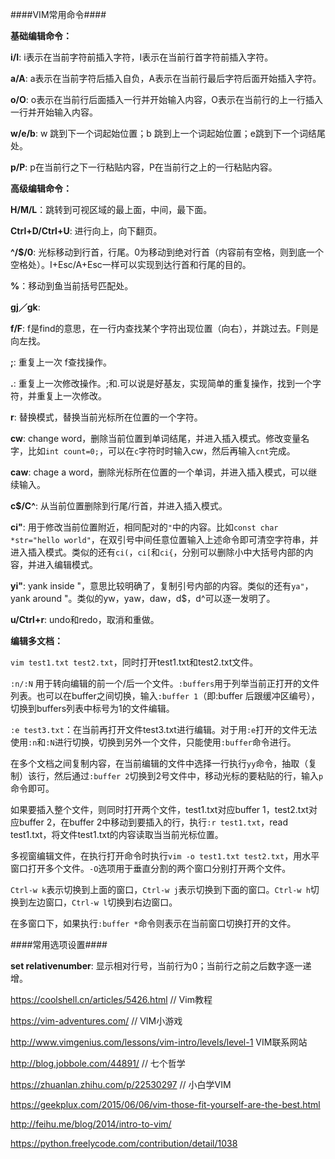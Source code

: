 
####VIM常用命令####

**基础编辑命令：**

**i/I**: i表示在当前字符前插入字符，I表示在当前行首字符前插入字符。

**a/A**: a表示在当前字符后插入自负，A表示在当前行最后字符后面开始插入字符。

**o/O**: o表示在当前行后面插入一行并开始输入内容，O表示在当前行的上一行插入一行并开始输入内容。

**w/e/b**: w 跳到下一个词起始位置；b 跳到上一个词起始位置；e跳到下一个词结尾处。

**p/P**: p在当前行之下一行粘贴内容，P在当前行之上的一行粘贴内容。

**高级编辑命令：**


**H/M/L**：跳转到可视区域的最上面，中间，最下面。

**Ctrl+D/Ctrl+U**: 进行向上，向下翻页。

**^/$/0**: 光标移动到行首，行尾。0为移动到绝对行首（内容前有空格，则到底一个空格处）。I+Esc/A+Esc一样可以实现到达行首和行尾的目的。

**%**：移动到鱼当前括号匹配处。

**gj／gk**: 

**f/F**: f是find的意思，在一行内查找某个字符出现位置（向右），并跳过去。F则是向左找。

**;**: 重复上一次 f查找操作。

**.**: 重复上一次修改操作。;和.可以说是好基友，实现简单的重复操作，找到一个字符，并重复上一次修改。

**r**: 替换模式，替换当前光标所在位置的一个字符。

**cw**: change word，删除当前位置到单词结尾，并进入插入模式。修改变量名字，比如`int count=0;`，可以在`c`字符时时输入cw，然后再输入`cnt`完成。

**caw**: chage a word，删除光标所在位置的一个单词，并进入插入模式，可以继续输入。

**c$/C^**: 从当前位置删除到行尾/行首，并进入插入模式。

**ci"**: 用于修改当前位置附近，相同配对的`"`中的内容。比如`const char *str="hello world"`，在双引号中间任意位置输入上述命令即可清空字符串，并进入插入模式。类似的还有`ci(`，`ci[`和`ci{`，分别可以删除小中大括号内部的内容，并进入编辑模式。

**yi"**: yank inside "，意思比较明确了，复制引号内部的内容。类似的还有`ya"`，yank around "。类似的yw，yaw，daw，d$，d^可以逐一发明了。

**u/Ctrl+r**: undo和redo，取消和重做。

**编辑多文档：**

`vim test1.txt test2.txt`，同时打开test1.txt和test2.txt文件。

`:n/:N` 用于转向编辑的前一个/后一个文件。`:buffers`用于列举当前正打开的文件列表。也可以在buffer之间切换，输入`:buffer 1`（即:buffer 后跟缓冲区编号），切换到buffers列表中标号为1的文件编辑。

`:e test3.txt`：在当前再打开文件test3.txt进行编辑。对于用`:e`打开的文件无法使用`:n`和`:N`进行切换，切换到另外一个文件，只能使用`:buffer`命令进行。

在多个文档之间复制内容，在当前编辑的文件中选择一行执行`yy`命令，抽取（复制）该行，然后通过`:buffer 2`切换到2号文件中，移动光标的要粘贴的行，输入`p`命令即可。


如果要插入整个文件，则同时打开两个文件，test1.txt对应buffer 1，test2.txt对应buffer 2，在buffer 2中移动到要插入的行，执行`:r test1.txt`，read test1.txt，将文件test1.txt的内容读取当当前光标位置。

多视窗编辑文件，在执行打开命令时执行`vim -o test1.txt test2.txt`，用水平窗口打开多个文件。`-O`选项用于垂直分割的两个窗口分别打开两个文件。

`Ctrl-w k`表示切换到上面的窗口，`Ctrl-w j`表示切换到下面的窗口。`Ctrl-w h`切换到左边窗口，`Ctrl-w l`切换到右边窗口。

在多窗口下，如果执行`:buffer *`命令则表示在当前窗口切换打开的文件。


####常用选项设置####

**set relativenumber**: 显示相对行号，当前行为0；当前行之前之后数字逐一递增。


https://coolshell.cn/articles/5426.html   // Vim教程

https://vim-adventures.com/		// VIM小游戏

http://www.vimgenius.com/lessons/vim-intro/levels/level-1 VIM联系网站

http://blog.jobbole.com/44891/    // 七个哲学

https://zhuanlan.zhihu.com/p/22530297	// 小白学VIM

https://geekplux.com/2015/06/06/vim-those-fit-yourself-are-the-best.html

http://feihu.me/blog/2014/intro-to-vim/

https://python.freelycode.com/contribution/detail/1038